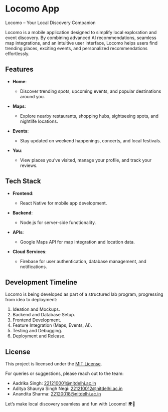 # Locomo App
Locomo – Your Local Discovery Companion  

Locomo is a mobile application designed to simplify local exploration and event discovery. By combining advanced AI recommendations, seamless map integrations, and an intuitive user interface, Locomo helps users find trending places, exciting events, and personalized recommendations effortlessly.

## Features  
- **Home**:  
  - Discover trending spots, upcoming events, and popular destinations around you.  

- **Maps**:  
  - Explore nearby restaurants, shopping hubs, sightseeing spots, and nightlife locations.  

- **Events**:  
  - Stay updated on weekend happenings, concerts, and local festivals.  

- **You**:  
  - View places you’ve visited, manage your profile, and track your reviews.  

## Tech Stack  
- **Frontend**:  
  - React Native for mobile app development.  

- **Backend**:  
  - Node.js for server-side functionality.  

- **APIs**:  
  - Google Maps API for map integration and location data.  

- **Cloud Services**:  
  - Firebase for user authentication, database management, and notifications.  

## Development Timeline  
Locomo is being developed as part of a structured lab program, progressing from idea to deployment:  
1. Ideation and Mockups.  
2. Backend and Database Setup.  
3. Frontend Development.  
4. Feature Integration (Maps, Events, AI).  
5. Testing and Debugging.  
6. Deployment and Release.  


## License  
This project is licensed under the [MIT License](LICENSE).  

For queries or suggestions, please reach out to the team:  
- Aadrika Singh: 221210001@nitdelhi.ac.in
- Aditya Shaurya Singh Negi: 221210012@nitdelhi.ac.in
- Anandita Sharma: 22120018@nitdelhi.ac.in

Let’s make local discovery seamless and fun with Locomo! 🌍📍

